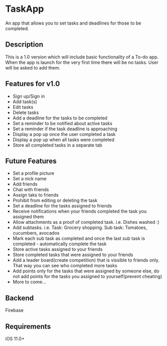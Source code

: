 # TaskApp
An app that allows you to set tasks and deadlines for those to be completed.

## Description

This is a 1.0 version which will include basic functionality of a To-do app. When the app is launch for the very first time there will be no tasks. User will be asked to add them. 

## Features for v1.0
<ul>
<li>Sign up/Sign in</li>
<li>Add task(s)</li>
<li>Edit tasks</li>
<li>Delete tasks</li>
<li>Add a deadline for the tasks to be completed</li>
<li>Set a reminder to be notified about active tasks</li>
<li>Set a reminder if the task deadline is approaching</li>
<li>Display a pop up once the user completed a task</li>
<li>Display a pop up when all tasks were completed</li>
<li>Store all completed tasks in a separate tab</li>
</ul>

## Future Features

<ul>
<li>Set a profile picture</li>
<li>Set a nick name</li>
<li>Add friends</li>
<li>Chat with friends</li>
<li>Assign taks to friends</li>
<li>Prohibit from editing or deleting the task</li>
<li>Set a deadline for the tasks assigned to friends</li>
<li>Receive notifications when your friends completed the task you assigned them</li>
<li>Allow attachments as a proof of completed task. i.e. Dishes washed :)</li>
<li>Add subtasks. i.e. Task: Grocery shopping. Sub task: Tomatoes, cucumbers, avocados</li>
<li>Mark each sub task as completed and once the last sub task is completed - automatically complete the task</li>
<li>Store active tasks assigned to your friends</li>
<li>Store completed tasks that were assigned to your friends</li>
<li>Add a leader board(create competition) that is vissible to friends only. That way you can see who completed more tasks</li>
<li>Add points only for the tasks that were assigned by someone else, do not add points for the tasks you assigned to yourself(prevent cheating)</li>
<li>More to come...</li>
</ul>

## Backend
Firebase
 
## Requirements
iOS 11.0+
